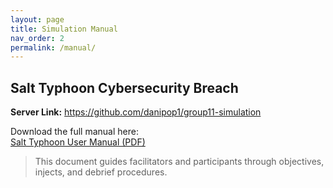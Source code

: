```yaml
---
layout: page
title: Simulation Manual
nav_order: 2
permalink: /manual/
---
```


## Salt Typhoon Cybersecurity Breach

**Server Link:** https://github.com/danipop1/group11-simulation

Download the full manual here:  
[Salt Typhoon User Manual (PDF)](/user-manual.pdf)

> This document guides facilitators and participants through objectives, injects, and debrief procedures.
